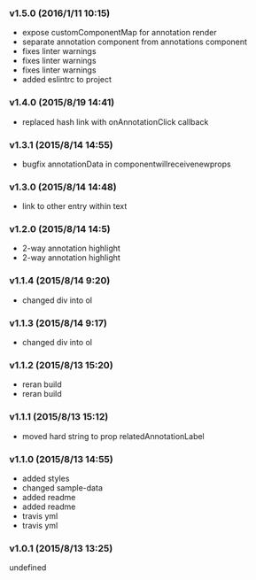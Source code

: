 ### v1.5.0	(2016/1/11 10:15)
* expose customComponentMap for annotation render
* separate annotation component from annotations component
* fixes linter warnings
* fixes linter warnings
* fixes linter warnings
* added eslintrc to project

### v1.4.0	(2015/8/19 14:41)
* replaced hash link with onAnnotationClick callback

### v1.3.1	(2015/8/14 14:55)
* bugfix annotationData in componentwillreceivenewprops

### v1.3.0	(2015/8/14 14:48)
* link to other entry within text

### v1.2.0	(2015/8/14 14:5)
* 2-way annotation highlight
* 2-way annotation highlight

### v1.1.4	(2015/8/14 9:20)
* changed div into ol

### v1.1.3	(2015/8/14 9:17)
* changed div into ol

### v1.1.2	(2015/8/13 15:20)
* reran build
* reran build

### v1.1.1	(2015/8/13 15:12)
* moved hard string to prop relatedAnnotationLabel

### v1.1.0	(2015/8/13 14:55)
* added styles
* changed sample-data
* added readme
* added readme
* travis yml
* travis yml

### v1.0.1	(2015/8/13 13:25)


undefined